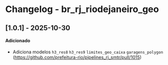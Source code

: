 # Changelog - br_rj_riodejaneiro_geo

## [1.0.1] - 2025-10-30

#### Adicionado

- Adiciona modelos `h3_res8` `h3_res9` `limites_geo_caixa` `garagens_polygon` (https://github.com/prefeitura-rio/pipelines_rj_smtr/pull/1015)